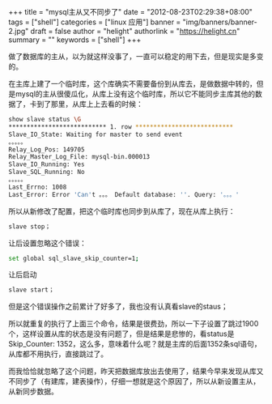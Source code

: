 +++
title = "mysql主从又不同步了"
date = "2012-08-23T02:29:38+08:00"
tags = ["shell"]
categories = ["linux 应用"]
banner = "img/banners/banner-2.jpg"
draft = false
author = "helight"
authorlink = "https://helight.cn"
summary = ""
keywords = ["shell"]
+++

做了数据库的主从，以为就这样没事了，一直可以稳定的用下去，但是现实是多变的。

在主库上建了一个临时库，这个库确实不需要备份到从库去，是做数据中转的，但是mysql的主从很傻瓜化，从库上没有这个临时库，所以它不能同步主库其他的数据了，卡到了那里，从库上上去看的时候：
<!--more -->
```sh
show slave status \G 
*************************** 1. row ***************************
Slave_IO_State: Waiting for master to send event
。。。。。
Relay_Log_Pos: 149705
Relay_Master_Log_File: mysql-bin.000013
Slave_IO_Running: Yes
Slave_SQL_Running: No
。。。。。
Last_Errno: 1008
Last_Error: Error 'Can't 。。。 Default database: ''. Query: '。。。'
```
所以从新修改了配置，把这个临时库也同步到从库了，现在从库上执行：
```sh
slave stop；
```
让后设置忽略这个错误：
```sh
set global sql_slave_skip_counter=1;
```
让后启动
```sh
slave start；
```
但是这个错误操作之前累计了好多了，我也没有认真看slave的staus；

所以就重复的执行了上面三个命令，结果是很费劲，所以一下子设置了跳过1900个，这样设置从库的状态是没有问题了，但是结果是悲惨的，看status是Skip_Counter: 1352，这么多，意味着什么呢？就是主库的后面1352条sql语句，从库都不用执行，直接跳过了。

而我恰恰就忽略了这个问题，昨天把数据库放出去使用了，结果今早来发现从库又不同步了（有建库，建表操作），仔细一想就是这个原因了，所以从新设置主从，从新同步数据。